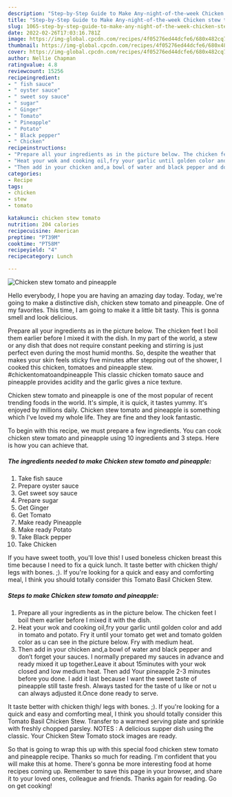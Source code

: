 ```yaml
---
description: "Step-by-Step Guide to Make Any-night-of-the-week Chicken stew tomato and pineapple"
title: "Step-by-Step Guide to Make Any-night-of-the-week Chicken stew tomato and pineapple"
slug: 1065-step-by-step-guide-to-make-any-night-of-the-week-chicken-stew-tomato-and-pineapple
date: 2022-02-26T17:03:16.781Z
image: https://img-global.cpcdn.com/recipes/4f05276ed44dcfe6/680x482cq70/chicken-stew-tomato-and-pineapple-recipe-main-photo.jpg
thumbnail: https://img-global.cpcdn.com/recipes/4f05276ed44dcfe6/680x482cq70/chicken-stew-tomato-and-pineapple-recipe-main-photo.jpg
cover: https://img-global.cpcdn.com/recipes/4f05276ed44dcfe6/680x482cq70/chicken-stew-tomato-and-pineapple-recipe-main-photo.jpg
author: Nellie Chapman
ratingvalue: 4.8
reviewcount: 15256
recipeingredient:
- " fish sauce"
- " oyster sauce"
- " sweet soy sauce"
- " sugar"
- " Ginger"
- " Tomato"
- " Pineapple"
- " Potato"
- " Black pepper"
- " Chicken"
recipeinstructions:
- "Prepare all your ingredients as in the picture below. The chicken feet I boil them earlier before I mixed it with the dish."
- "Heat your wok and cooking oil,fry your garlic until golden color and add in tomato and potato. Fry it until your tomato get wet and tomato golden color as u can see in the picture below. Fry with medium heat."
- "Then add in your chicken and,a bowl of water and black pepper and don’t forget your sauces. I normally prepared my sauces in advance and ready mixed it up together.Leave it about 15minutes with your wok closed and low medium heat. Then add Your pineapple 2-3 minutes before you done. I add it last because I want the sweet taste of pineapple still taste fresh. Always tasted for the taste of u like or not u can always adjusted it.Once done ready to serve."
categories:
- Recipe
tags:
- chicken
- stew
- tomato

katakunci: chicken stew tomato 
nutrition: 204 calories
recipecuisine: American
preptime: "PT39M"
cooktime: "PT58M"
recipeyield: "4"
recipecategory: Lunch

---
```



![Chicken stew tomato and pineapple](https://img-global.cpcdn.com/recipes/4f05276ed44dcfe6/680x482cq70/chicken-stew-tomato-and-pineapple-recipe-main-photo.jpg)

Hello everybody, I hope you are having an amazing day today. Today, we're going to make a distinctive dish, chicken stew tomato and pineapple. One of my favorites. This time, I am going to make it a little bit tasty. This is gonna smell and look delicious.

Prepare all your ingredients as in the picture below. The chicken feet I boil them earlier before I mixed it with the dish. In my part of the world, a stew or any dish that does not require constant peeking and stirring is just perfect even during the most humid months. So, despite the weather that makes your skin feels sticky five minutes after stepping out of the shower, I cooked this chicken, tomatoes and pineapple stew. #chickentomatoandpineapple This classic chicken tomato sauce and pineapple provides acidity and the garlic gives a nice texture.

Chicken stew tomato and pineapple is one of the most popular of recent trending foods in the world. It's simple, it is quick, it tastes yummy. It's enjoyed by millions daily. Chicken stew tomato and pineapple is something which I've loved my whole life. They are fine and they look fantastic.


To begin with this recipe, we must prepare a few ingredients. You can cook chicken stew tomato and pineapple using 10 ingredients and 3 steps. Here is how you can achieve that.

<!--inarticleads1-->

##### The ingredients needed to make Chicken stew tomato and pineapple:

1. Take  fish sauce
1. Prepare  oyster sauce
1. Get  sweet soy sauce
1. Prepare  sugar
1. Get  Ginger
1. Get  Tomato
1. Make ready  Pineapple
1. Make ready  Potato
1. Take  Black pepper
1. Take  Chicken


If you have sweet tooth, you&#39;ll love this! I used boneless chicken breast this time because I need to fix a quick lunch. It taste better with chicken thigh/ legs with bones. ;). If you&#39;re looking for a quick and easy and comforting meal, I think you should totally consider this Tomato Basil Chicken Stew. 

<!--inarticleads2-->

##### Steps to make Chicken stew tomato and pineapple:

1. Prepare all your ingredients as in the picture below. The chicken feet I boil them earlier before I mixed it with the dish.
1. Heat your wok and cooking oil,fry your garlic until golden color and add in tomato and potato. Fry it until your tomato get wet and tomato golden color as u can see in the picture below. Fry with medium heat.
1. Then add in your chicken and,a bowl of water and black pepper and don’t forget your sauces. I normally prepared my sauces in advance and ready mixed it up together.Leave it about 15minutes with your wok closed and low medium heat. Then add Your pineapple 2-3 minutes before you done. I add it last because I want the sweet taste of pineapple still taste fresh. Always tasted for the taste of u like or not u can always adjusted it.Once done ready to serve.


It taste better with chicken thigh/ legs with bones. ;). If you&#39;re looking for a quick and easy and comforting meal, I think you should totally consider this Tomato Basil Chicken Stew. Transfer to a warmed serving plate and sprinkle with freshly chopped parsley. NOTES : A delicious supper dish using the classic. Your Chicken Stew Tomato stock images are ready. 

So that is going to wrap this up with this special food chicken stew tomato and pineapple recipe. Thanks so much for reading. I'm confident that you will make this at home. There's gonna be more interesting food at home recipes coming up. Remember to save this page in your browser, and share it to your loved ones, colleague and friends. Thanks again for reading. Go on get cooking!
